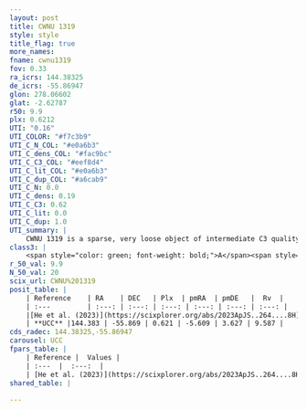 ```yaml
---
layout: post
title: CWNU 1319
style: style
title_flag: true
more_names: 
fname: cwnu1319
fov: 0.33
ra_icrs: 144.38325
de_icrs: -55.86947
glon: 278.06602
glat: -2.62787
r50: 9.9
plx: 0.6212
UTI: "0.16"
UTI_COLOR: "#f7c3b9"
UTI_C_N_COL: "#e0a6b3"
UTI_C_dens_COL: "#fac9bc"
UTI_C_C3_COL: "#eef8d4"
UTI_C_lit_COL: "#e0a6b3"
UTI_C_dup_COL: "#a6cab9"
UTI_C_N: 0.0
UTI_C_dens: 0.19
UTI_C_C3: 0.62
UTI_C_lit: 0.0
UTI_C_dup: 1.0
UTI_summary: |
    CWNU 1319 is a sparse, very loose object of intermediate C3 quality. It was recently reported in the literature.<br><br><span style="color: #99180f; font-weight: bold;">Warning: </span>contains less than 25 stars with <i>P>0.5</i> estimated.
class3: |
    <span style="color: green; font-weight: bold;">A</span><span style="color: red; font-weight: bold;">C</span>
r_50_val: 9.9
N_50_val: 20
scix_url: CWNU%201319
posit_table: |
    | Reference    | RA    | DEC   | Plx  | pmRA  | pmDE   |  Rv  |
    | :---         | :---: | :---: | :---: | :---: | :---: | :---: |
    |[He et al. (2023)](https://scixplorer.org/abs/2023ApJS..264....8H) | 144.478 | -55.861 | 0.638 | -5.611 | 3.633 | -- |
    | **UCC** |144.383 | -55.869 | 0.621 | -5.609 | 3.627 | 9.587 | 
cds_radec: 144.38325,-55.86947
carousel: UCC
fpars_table: |
    | Reference |  Values |
    | :---  |  :---:  |
    | [He et al. (2023)](https://scixplorer.org/abs/2023ApJS..264....8H) | `A0=0.7, m-M=11.0, logAge=7.65` |
shared_table: |
    
---
```

